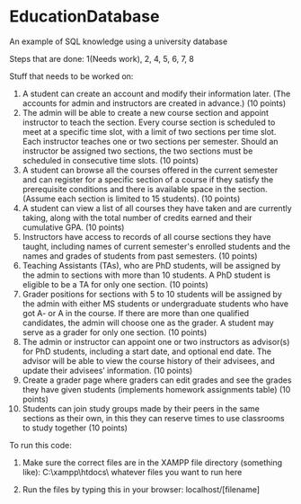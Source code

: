 # EducationDatabase
An example of SQL knowledge using a university database

Steps that are done: 1(Needs work), 2, 4, 5, 6, 7, 8

Stuff that needs to be worked on:

1. A student can create an account and modify their information later. (The accounts for
admin and instructors are created in advance.) (10 points)
2. The admin will be able to create a new course section and appoint instructor to teach the
section. Every course section is scheduled to meet at a specific time slot, with a limit of
two sections per time slot. Each instructor teaches one or two sections per semester.
Should an instructor be assigned two sections, the two sections must be scheduled in
consecutive time slots. (10 points)
3. A student can browse all the courses offered in the current semester and can register for
a specific section of a course if they satisfy the prerequisite conditions and there is
available space in the section. (Assume each section is limited to 15 students). (10
points)
4. A student can view a list of all courses they have taken and are currently taking, along
with the total number of credits earned and their cumulative GPA. (10 points)
5. Instructors have access to records of all course sections they have taught, including
names of current semester's enrolled students and the names and grades of students
from past semesters. (10 points)
6. Teaching Assistants (TAs), who are PhD students, will be assigned by the admin to
sections with more than 10 students. A PhD student is eligible to be a TA for only one
section. (10 points)
7. Grader positions for sections with 5 to 10 students will be assigned by the admin with
either MS students or undergraduate students who have got A- or A in the course. If
there are more than one qualified candidates, the admin will choose one as the grader.
A student may serve as a grader for only one section. (10 points)
8. The admin or instructor can appoint one or two instructors as advisor(s) for PhD
students, including a start date, and optional end date. The advisor will be able to view
the course history of their advisees, and update their advisees’ information. (10 points)
9. Create a grader page where graders can edit grades and see the grades they have given students (implements homework assignments table) (10 points)
10.  Students can join study groups made by their peers in the same sections as their own, in this they can reserve times to use classrooms to study together (10 points)

To run this code:
1. Make sure the correct files are in the XAMPP file directory (something like):
C:\xampp\htdocs\ whatever files you want to run here

2. Run the files by typing this in your browser:
localhost/[filename]